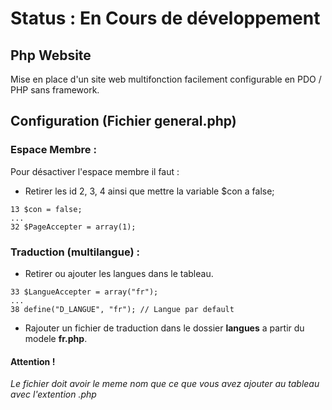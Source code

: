 # Status : En Cours de développement

## Php Website
Mise en place d'un site web multifonction facilement configurable en PDO / PHP sans framework.

## Configuration (Fichier general.php)
### Espace Membre :
Pour désactiver l'espace membre il faut :
- Retirer les id 2, 3, 4 ainsi que mettre la variable $con a false;
```
13 $con = false;
...
32 $PageAccepter = array(1);
```
### Traduction (multilangue) :
- Retirer ou ajouter les langues dans le tableau.
```
33 $LangueAccepter = array("fr");
...
38 define("D_LANGUE", "fr"); // Langue par default
```
- Rajouter un fichier de traduction dans le dossier **langues** a partir du modele **fr.php**.
#### Attention !
_Le fichier doit avoir le meme nom que ce que vous avez ajouter au tableau avec l'extention .php_